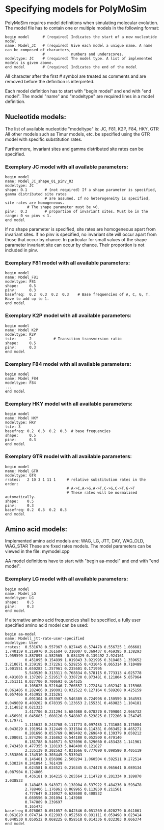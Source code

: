 # Specifying models for PolyMoSim

PolyMoSim requires model definitions when simulating molecular evolution.
The model file has to contain one or multiple models in the following format:

```
begin model      # (required) Indicates the start of a new nucleotide model
name: Model_JC   # (required) Give each model a unique name. A name can be composed of characters,
                 #            numbers and underscores.
modeltype: JC    # (required) The model type. A list of implemented models is given above.    
end model        # (required) Indicates the end of the model
```

All character after the first # symbol are treated as comments and are removed before the definition is interpreted.

Each model definition has to start with "begin model" and end with "end model".
The model "name" and "modeltype" are required lines in a model definition.


## Nucleotide models:

The list of available nucleotide "modeltype" is: JC, F81, K2P, F84, HKY, GTR
All other models such as Timur models, etc. be specified using the GTR model with specific
substitution rates.

Furthermore, invariant sites and gamma distributed site rates can be specified.

### Exemplary JC model with all available parameters:

```
begin model
name: Model_JC_shape_01_pinv_03
modeltype: JC
shape: 0.1        # (not required) If a shape parameter is specified, gamma distributed site rates 
                  # are assumed. If no heterogeneity is specified, site rates are homogeneous.
		  # The shape parameter must be >0.
pinv:  0.3        # proportion of invariant sites. Must be in the range: 0 <= pinv < 1.
end model
```

If no shape parameter is specified, site rates are homogeneous apart from invariant sites.
If no pinv is specified, no invariant site will occur apart from those that occur by chance.
In particular for small values of the shape parameter invariant site can occur by chance. Their proportion is not included in pinv.  

### Exemplary F81 model with all available parameters:
```
begin model
name: Model_F81
modeltype: F81
shape:     0.5
pinv:      0.3
basefreq:  0.2  0.3  0.2  0.3    # Base frequencies of A, C, G, T. Have to add up to 1.
end model
```

### Exemplary K2P model with all available parameters:
```
begin model
name: Model_K2P
modeltype: K2P
tstv:      2          # Transition transversion ratio
shape:     0.5
pinv:      0.3
end model
```

### Exemplary F84 model with all available parameters:
```
begin model
name: Model_F84
modeltype: F84
...
end model
```

### Exemplary HKY model with all available parameters:
```
begin model
name: Model_HKY
modeltype: HKY
tstv: 3         
basefreq: 0.2  0.3  0.2  0.3  # base frequencies
shape:     0.5
pinv:      0.3
end model
```


### Exemplary GTR model with all available parameters:
```
begin model
name: Model_GTR
modeltype: GTR
rrates:   2 10 3 1 11 1     # relative substitution rates in the order: 
                            # A->C,A->G,A->T,C->G,C->T,G->T
                            # These rates will be normalised automatically.
shape:    0.5
pinv:     0.3
basefreq: 0.2  0.3  0.2  0.3
end model
```

## Amino acid models:

Implemented amino acid models are: WAG, LG, JTT, DAY, WAG_OLD, WAG_STAR
These are fixed rates models. The model parameters can be viewed in the file: mymodel.cpp

AA model definitions have to start with "begin aa-model" and end with "end model".

### Exemplary LG model with all available parameters:

```
begin model
name: Model_LG
modeltype: LG
shape:    0.5
pinv:     0.3
end model
```

If alternative amino acid frequencies shall be specified, a fully user specified amino acid model can be used:

```
begin aa-model
name: Modell_jtt-rate-user-specified
modeltype: User
rrates:  0.531678 0.557967 0.827445 0.574478 0.556725 1.066681 1.740159 0.219970 0.361684 0.310007 0.369437 0.469395 0.138293 1.959599 3.887095 4.582565  0.084329 0.139492 2.924161
         0.451095 0.154899 1.019843 3.021995 0.318483 1.359652 3.210671 0.239195 0.372261 6.529255 0.431045 0.065314 0.710489 1.001551 0.650282 1.257961 0.235601 0.171995
         5.549530 0.313311 0.768834 0.578115 0.773313 4.025778 0.491003 0.137289 2.529517 0.330720 0.073481 0.121804 5.057964 2.351311 0.027700 0.700693 0.164525             
         0.105625 0.521646 7.766557 1.272434 1.032342 0.115968 0.061486 0.282466 0.190001 0.032522 0.127164 0.589268 0.425159 0.057466 0.453952 0.315261
         0.091304 0.053907 0.546389 0.724998 0.150559 0.164593 0.049009 0.409202 0.678335 0.123653 2.155331 0.469823 1.104181 2.114852 0.621323
         3.417706 0.231294 5.684080 0.078270 0.709004 2.966732 0.456901 0.045683 1.608126 0.548807 0.523825 0.172206 0.254745 0.179771
         1.115632 0.243768 0.111773 0.097485 1.731684 0.175084 0.043829 0.191994 0.312449 0.331584 0.114381 0.063452 0.465271
         0.201696 0.053769 0.069492 0.269840 0.130379 0.050212 0.208081 1.874296 0.316862 0.544180 0.052500 0.470140
         0.181788 0.540571 0.525096 0.329660 0.453428 1.141961 0.743458 0.477355 0.128193 5.848400 0.121827
         2.335139 0.202562 4.831666 0.777090 0.098580 0.405119 2.553806 0.134510 0.303445 9.533943
         0.146481 3.856906 2.500294 1.060504 0.592511 0.272514 0.530324 0.241094 1.761439                         
         0.624581 0.024521 0.216345 0.474478 0.965641 0.089134 0.087904 0.124066                                                     
         0.436181 0.164215 0.285564 2.114728 0.201334 0.189870 3.038533
         0.148483 0.943971 0.138904 0.537922 5.484236 0.593478
         2.788406 1.176961 0.069965 0.113850 0.211561
         4.777647 0.310927 0.628608 0.408532                                               
         0.080556 0.201094 1.143980
         0.747889 0.239697
         0.165473
basefreq 0.076862 0.051057 0.042546 0.051269 0.020279 0.041061 0.061820 0.074714 0.022983 0.052569 0.091111 0.059498 0.023414 0.040530 0.050532 0.068225 0.058518 0.014336 0.032303 0.066374
end model
```






